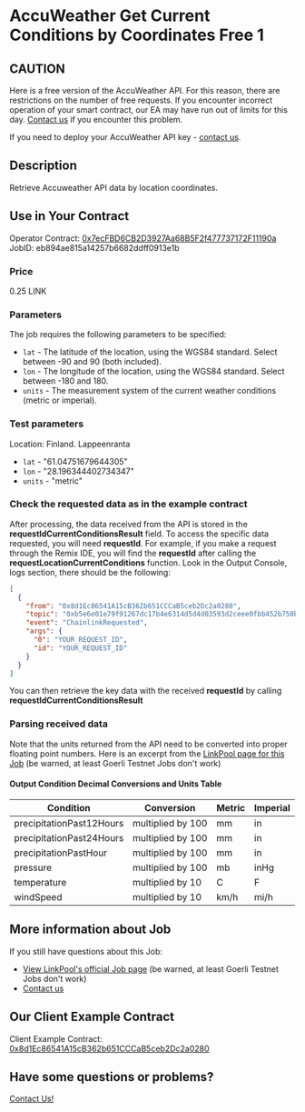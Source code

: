 # AccuWeather Get Current Conditions by Coordinates Free 1

## CAUTION

Here is a free version of the AccuWeather API. For this reason, there are restrictions on the number of free requests. If you encounter incorrect operation of your smart contract, our EA may have run out of limits for this day. [Contact us](#have-some-questions-or-problems) if you encounter this problem.

If you need to deploy your AccuWeather API key - [contact us](#have-some-questions-or-problems).

## Description

Retrieve Accuweather API data by location coordinates.

## Use in Your Contract

Operator Contract: [0x7ecFBD6CB2D3927Aa68B5F2f477737172F11190a](https://goerli.etherscan.io/address/0x7ecFBD6CB2D3927Aa68B5F2f477737172F11190a)  
JobID: eb894ae815a14257b6682ddff0913e1b

### Price

0.25 LINK

### Parameters

The job requires the following parameters to be specified:

- `lat` - The latitude of the location, using the WGS84 standard. Select between -90 and 90 (both included).
- `lon` - The longitude of the location, using the WGS84 standard. Select between -180 and 180.
- `units` - The measurement system of the current weather conditions (metric or imperial).

### Test parameters

Location: Finland. Lappeenranta

- `lat` - "61.04751679644305"
- `lon` - "28.196344402734347"
- `units` - "metric"

### Check the requested data as in the example contract

After processing, the data received from the API is stored in the **requestIdCurrentConditionsResult** field. To access the specific data requested, you will need **requestId**. For example, if you make a request through the Remix IDE, you will find the **requestId** after calling the **requestLocationCurrentConditions** function. Look in the Output Console, logs section, there should be the following:

```json
[
  {
    "from": "0x8d1Ec86541A15cB362b651CCCaB5ceb2Dc2a0280",
    "topic": "0xb5e6e01e79f91267dc17b4e6314d5d4d03593d2ceee0fbb452b750bd70ea5af9",
    "event": "ChainlinkRequested",
    "args": {
      "0": "YOUR_REQUEST_ID",
      "id": "YOUR_REQUEST_ID"
    }
  }
]
```

You can then retrieve the key data with the received **requestId** by calling **requestIdCurrentConditionsResult**

### Parsing received data

Note that the units returned from the API need to be converted into proper floating point numbers. Here is an excerpt from the [LinkPool page for this Job](https://market.link/nodes/2e24e9d0-48dc-4e6e-9e29-b153b5a42d57/integrations) (be warned, at least Goerli Testnet Jobs don't work)

#### Output Condition Decimal Conversions and Units Table

| Condition                | Conversion        | Metric | Imperial |
| ------------------------ | ----------------- | ------ | -------- |
| precipitationPast12Hours | multiplied by 100 | mm     | in       |
| precipitationPast24Hours | multiplied by 100 | mm     | in       |
| precipitationPastHour    | multiplied by 100 | mm     | in       |
| pressure                 | multiplied by 100 | mb     | inHg     |
| temperature              | multiplied by 10  | C      | F        |
| windSpeed                | multiplied by 10  | km/h   | mi/h     |

## More information about Job

If you still have questions about this Job:

- [View LinkPool's official Job page](https://market.link/nodes/2e24e9d0-48dc-4e6e-9e29-b153b5a42d57/integrations) (be warned, at least Goerli Testnet Jobs don't work)
- [Contact us](#have-some-questions-or-problems)

## Our Client Example Contract

Client Example Contract: [0x8d1Ec86541A15cB362b651CCCaB5ceb2Dc2a0280](https://goerli.etherscan.io/address/0x8d1Ec86541A15cB362b651CCCaB5ceb2Dc2a0280)

## Have some questions or problems?

[Contact Us!](https://github.com/oraclelabs-link/chainlink-node-public-jobs#contact-us)
